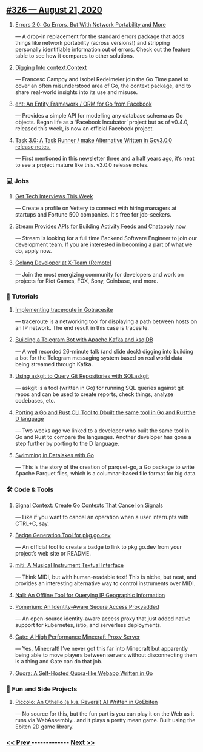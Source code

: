 ## [#326 — August 21, 2020](https://golangweekly.com/issues/326)

1. [Errors 2.0: Go Errors, But With Network Portability and More](https://golangweekly.com/link/94007/web)

     — A drop-in replacement for the standard errors package that adds things like network portability (across versions!) and stripping personally identifiable information out of errors. Check out the feature table to see how it compares to other solutions.
1. [Digging Into context.Context](https://golangweekly.com/link/93921/web)

     — Francesc Campoy and Isobel Redelmeier join the Go Time panel to cover an often misunderstood area of Go, the context package, and to share real-world insights into its use and misuse.
1. [ent: An Entity Framework / ORM for Go from Facebook](https://golangweekly.com/link/93923/web)

     — Provides a simple API for modelling any database schema as Go objects. Began life as a ‘Facebook Incubator’ project but as of v0.4.0, released this week, is now an official Facebook project.
1. [Task 3.0: A Task Runner / make Alternative Written in Gov3.0.0 release notes.](https://golangweekly.com/link/93924/web)

     — First mentioned in this newsletter three and a half years ago, it’s neat to see a project mature like this. v3.0.0 release notes.
### 💻 Jobs

1. [Get Tech Interviews This Week](https://golangweekly.com/link/93926/web)

     — Create a profile on Vettery to connect with hiring managers at startups and Fortune 500 companies. It's free for job-seekers.
1. [Stream Provides APIs for Building Activity Feeds and Chatapply now](https://golangweekly.com/link/93927/web)

     — Stream is looking for a full time Backend Software Engineer to join our development team. If you are interested in becoming a part of what we do, apply now.
1. [Golang Developer at X-Team (Remote)](https://golangweekly.com/link/93928/web)

     — Join the most energizing community for developers and work on projects for Riot Games, FOX, Sony, Coinbase, and more.
### 📘 Tutorials

1. [Implementing traceroute in Gotracesite](https://golangweekly.com/link/93929/web)

     — traceroute is a networking tool for displaying a path between hosts on an IP network. The end result in this case is tracesite.
1. [Building a Telegram Bot with Apache Kafka and ksqlDB](https://golangweekly.com/link/93930/web)

     — A well recorded 26-minute talk (and slide deck) digging into building a bot for the Telegram messaging system based on real world data being streamed through Kafka.
1. [Using askgit to Query Git Repositories with SQLaskgit](https://golangweekly.com/link/93931/web)

     — askgit is a tool (written in Go) for running SQL queries against git repos and can be used to create reports, check things, analyze codebases, etc.
1. [Porting a Go and Rust CLI Tool to Dbuilt the same tool in Go and Rustthe D language](https://golangweekly.com/link/93934/web)

     — Two weeks ago we linked to a developer who built the same tool in Go and Rust to compare the languages. Another developer has gone a step further by porting to the D language.
1. [Swimming in Datalakes with Go](https://golangweekly.com/link/93937/web)

     — This is the story of the creation of parquet-go, a Go package to write Apache Parquet files, which is a columnar-based file format for big data.
### 🛠 Code & Tools

1. [Signal Context: Create Go Contexts That Cancel on Signals](https://golangweekly.com/link/93938/web)

     — Like if you want to cancel an operation when a user interrupts with CTRL+C, say.
1. [Badge Generation Tool for pkg.go.dev](https://golangweekly.com/link/93939/web)

     — An official tool to create a badge to link to pkg.go.dev from your project’s web site or README.
1. [miti: A Musical Instrument Textual Interface](https://golangweekly.com/link/93941/web)

     — Think MIDI, but with human-readable text! This is niche, but neat, and provides an interesting alternative way to control instruments over MIDI.
1. [Nali: An Offline Tool for Querying IP Geographic Information](https://golangweekly.com/link/93942/web)

1. [Pomerium: An Identity-Aware Secure Access Proxyadded](https://golangweekly.com/link/93943/web)

     — An open-source identity-aware access proxy that just added native support for kubernetes, istio, and serverless deployments.
1. [Gate: A High Performance Minecraft Proxy Server](https://golangweekly.com/link/93945/web)

     — Yes, Minecraft! I’ve never got this far into Minecraft but apparently being able to move players between servers without disconnecting them is a thing and Gate can do that job.
1. [Guora: A Self-Hosted Quora-like Webapp Written in Go](https://golangweekly.com/link/93946/web)

### 🎲 Fun and Side Projects

1. [Piccolo: An Othello (a.k.a. Reversi) AI Written in GoEbiten](https://golangweekly.com/link/93947/web)

     — No source for this, but the fun part is you can play it on the Web as it runs via WebAssembly.. and it plays a pretty mean game. Built using the Ebiten 2D game library.

### [ << Prev ](golangweekly-325.md) ------------- [ Next >> ](golangweekly-327.md)